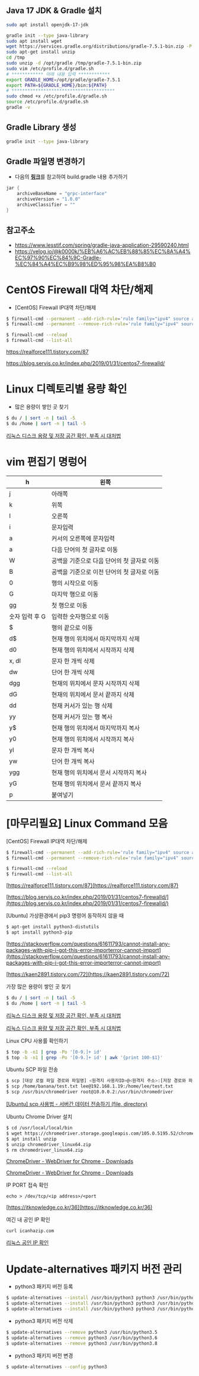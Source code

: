 
## Java 17 JDK & Gradle 설치
```bash
sudo apt install openjdk-17-jdk

gradle init --type java-library
sudo apt install wget
wget https://services.gradle.org/distributions/gradle-7.5.1-bin.zip -P /tmp
sudo apt-get install unzip
cd /tmp
sudo unzip -d /opt/gradle /tmp/gradle-7.5.1-bin.zip
sudo vim /etc/profile.d/gradle.sh
# ************ 아래 내용 입력 ************ 
export GRADLE_HOME=/opt/gradle/gradle-7.5.1
export PATH=${GRADLE_HOME}/bin:${PATH}
# ***************************************
sudo chmod +x /etc/profile.d/gradle.sh
source /etc/profile.d/gradle.sh
gradle -v

```

## Gradle Library 생성
```bash
gradle init --type java-library
```

## Gradle 파일명 변경하기
- 다음의 <b><font color="yellow">[링크](https://docs.gradle.org/current/dsl/org.gradle.api.tasks.bundling.Jar.html#org.gradle.api.tasks.bundling.Jar:archiveVersion)</font></b>를 참고하여 build.gradle 내용 추가하기
```gradle
jar {
    archiveBaseName = "grpc-interface"
    archiveVersion = "1.0.0"
    archiveClassifier = ""
}

```

## 참고주소
- https://www.lesstif.com/spring/gradle-java-application-29590240.html
- https://velog.io/@k0000k/%EB%A6%AC%EB%88%85%EC%8A%A4%EC%97%90%EC%84%9C-Gradle-%EC%84%A4%EC%B9%98%ED%95%98%EA%B8%B0


# CentOS Firewall 대역 차단/해제

- [CentOS] Firewall IP대역 차단/해제

```bash
$ firewall-cmd --permanent --add-rich-rule='rule family="ipv4" source address="5.188.62.0/24" reject'
$ firewall-cmd --permanent --remove-rich-rule='rule family="ipv4" source address="5.188.62.0/24" reject'

$ firewall-cmd --reload
$ firewall-cmd --list-all
```

https://realforce111.tistory.com/87

https://blog.servis.co.kr/index.php/2019/01/31/centos7-firewalld/


# Linux 디렉토리별 용량 확인

- 많은 용량이 쌓인 곳 찾기

```bash
$ du / | sort -n | tail -5
$ du /home | sort -n | tail -5
```

[리눅스 디스크 용량 및 저장 공간 확인, 부족 시 대처법](https://blog.naver.com/PostView.naver?blogId=hongganz&logNo=222437398559&from=search&redirect=Log&widgetTypeCall=true&directAccess=false)

# vim 편집기 명렁어

| h | 왼쪽 |
| --- | --- |
| j | 아래쪽 |
| k | 위쪽 |
| l | 오른쪽 |
| i | 문자입력 |
| a | 커서의 오른쪽에 문자입력 |
| a | 다음 단어의 첫 글자로 이동 |
| W | 공백을 기준으로 다음 단어의 첫 글자로 이동 |
| B | 공백을 기준으로 이전 단어의 첫 글자로 이동 |
| 0 | 행의 시작으로 이동 |
| G | 마지막 행으로 이동 |
| gg | 첫 행으로 이동 |
| 숫자 입력 후 G | 입력한 숫자행으로 이동 |
| $ | 행의 끝으로 이동 |
| d$ | 현재 행의 위치에서 마지막까지 삭제 |
| d0 | 현재 행의 위치에서 시작까지 삭제 |
| x, dl | 문자 한 개씩 삭제 |
| dw | 단어 한 개씩 삭제 |
| dgg | 현재의 위치에서 문자 시작까지 삭제 |
| dG | 현재의 위치에서 문서 끝까지 삭제 |
| dd | 현재 커서가 있는 행 삭제 |
| yy | 현재 커서가 있는 행 복사 |
| y$ | 현재 행의 위치에서 마지막까지 복사 |
| y0 | 현재 행의 위치에서 시작까지 복사 |
| yl | 문자 한 개씩 복사 |
| yw | 단어 한 개씩 복사 |
| ygg | 현재 행의 위치에서 문서 시작까지 복사 |
| yG | 현재 행의 위치에서 문서 끝까지 복사 |
| p | 붙여넣기 |




# [마무리필요] Linux Command 모음

[CentOS] Firewall IP대역 차단/해제

```bash
$ firewall-cmd --permanent --add-rich-rule='rule family="ipv4" source address="5.188.62.0/24" reject'
$ firewall-cmd --permanent --remove-rich-rule='rule family="ipv4" source address="5.188.62.0/24" reject'

$ firewall-cmd --reload
$ firewall-cmd --list-all
```

[https://realforce111.tistory.com/87](https://realforce111.tistory.com/87)

[https://blog.servis.co.kr/index.php/2019/01/31/centos7-firewalld/](https://blog.servis.co.kr/index.php/2019/01/31/centos7-firewalld/)

[Ubuntu] 가상환경에서 pip3 명령어 동작하지 않을 때

```bash
$ apt-get install python3-distutils
$ apt install python3-pip
```

[https://stackoverflow.com/questions/61611793/cannot-install-any-packages-with-pip-i-got-this-error-importerror-cannot-import](https://stackoverflow.com/questions/61611793/cannot-install-any-packages-with-pip-i-got-this-error-importerror-cannot-import)

[https://kaen2891.tistory.com/72](https://kaen2891.tistory.com/72)

가장 많은 용량이 쌓인 곳 찾기

```bash
$ du / | sort -n | tail -5
$ du /home | sort -n | tail -5
```

[리눅스 디스크 용량 및 저장 공간 확인, 부족 시 대처법](https://blog.naver.com/PostView.naver?blogId=hongganz&logNo=222437398559&from=search&redirect=Log&widgetTypeCall=true&directAccess=false)

[리눅스 디스크 용량 및 저장 공간 확인, 부족 시 대처법](https://blog.naver.com/PostView.naver?blogId=hongganz&logNo=222437398559&from=search&redirect=Log&widgetTypeCall=true&directAccess=false)

Linux CPU 사용률 확인하기

```bash
$ top -b -n1 | grep -Po '[0-9.]+ id'
$ top -b -n1 | grep -Po '[0-9.]+ id' | awk '{print 100-$1}'
```

Ubuntu SCP 파일 전송

```bash
$ scp [대상 로컬 파일 경로와 파일명] <원격지 사용자ID>@<원격지 주소>:[저장 경로와 파일명]
$ scp /home/banana/test.txt lee@192.168.1.19:/home/lee/test.txt
$ scp /usr/bin/chromedriver root@10.0.0.2:/usr/bin/chromedriver
```

[[Ubuntu] scp 사용법 - 서버간 데이터 전송하기 (file, directory)](https://ourcstory.tistory.com/162)

Ubuntu Chrome Driver 설치

```bash
$ cd /usr/local/local/bin
$ wget https://chromedriver.storage.googleapis.com/105.0.5195.52/chromedriver_linux64.zip
$ apt install unzip
$ unzip chromedriver_linux64.zip
$ rm chromedriver_linux64.zip
```

[ChromeDriver - WebDriver for Chrome - Downloads](https://chromedriver.chromium.org/downloads)

[ChromeDriver - WebDriver for Chrome - Downloads](https://chromedriver.chromium.org/downloads)

IP PORT 접속 확인

```
echo > /dev/tcp/<ip address>/<port
```

[https://itknowledge.co.kr/36](https://itknowledge.co.kr/36)

여긴 내 공인 IP 확인

`curl icanhazip.com`

[리눅스 공인 IP 확인](https://zetawiki.com/wiki/%EB%A6%AC%EB%88%85%EC%8A%A4_%EA%B3%B5%EC%9D%B8_IP_%ED%99%95%EC%9D%B8)


# Update-alternatives 패키지 버전 관리

- python3 패키지 버전 등록

```bash
$ update-alternatives --install /usr/bin/python3 python3 /usr/bin/python3.5 1
$ update-alternatives --install /usr/bin/python3 python3 /usr/bin/python3.6 2
$ update-alternatives --install /usr/bin/python3 python3 /usr/bin/python3.8 3
```

- python3 패키지 버전 삭제

```bash
$ update-alternatives --remove python3 /usr/bin/python3.5
$ update-alternatives --remove python3 /usr/bin/python3.6
$ update-alternatives --remove python3 /usr/bin/python3.8
```

- python3 패키지 버전 변경

```bash
$ update-alternatives --config python3
```